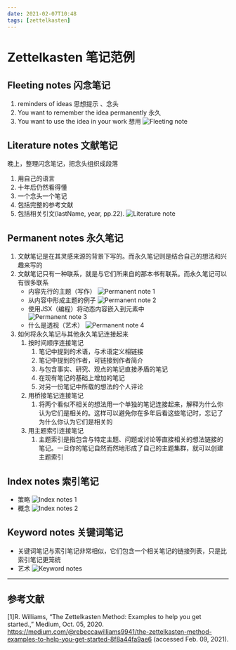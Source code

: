 ```yaml
---
date: 2021-02-07T10:48
tags: [zettelkasten]
---
```


# Zettelkasten 笔记范例

## Fleeting notes 闪念笔记 
   1. reminders of ideas 思想提示 、念头
   2. You want to remember the idea permanently 永久
   3. You want to use the idea in your work  想用
    ![Fleeting note](https://miro.medium.com/max/1750/1*fGr7PqyhychMxbDPk-hUiw.png)

## Literature notes 文献笔记
   晚上，整理闪念笔记，把念头组织成段落
   1. 用自己的语言
   2. 十年后仍然看得懂
   3. 一个念头一个笔记
   4. 包括完整的参考文献
   5. 包括相关引文(lastName, year, pp.22).
    ![Literature note](https://miro.medium.com/max/1750/1*DprUr_6QbqbUKNl4Oe7t9Q.png)

## Permanent notes 永久笔记
  1. 文献笔记是在其灵感来源的背景下写的。而永久笔记则是结合自己的想法和兴趣来写的
  2. 文献笔记只有一种联系，就是与它们所来自的那本书有联系。而永久笔记可以有很多联系
     * 内容先行的主题（写作）
    ![Permanent note 1](https://miro.medium.com/max/1750/1*2iUZcCgGYfyoUyzSLxR0ig.png)
     * 从内容中形成主题的例子
    ![Permanent note 2](https://miro.medium.com/max/1750/1*kfZoMrTpYFKoGwuSqUAKJg.png)
     * 使用JSX（编程）将动态内容嵌入到元素中  
    ![Permanent note 3](https://miro.medium.com/max/1750/1*i5xGTnefYXJo4csWpIskVQ.png)
     * 什么是透视（艺术）
    ![Permanent note 4](https://miro.medium.com/max/1750/1*nKgXM0GBuLtusRBnoRDQHA.png)  
  3. 如何将永久笔记与其他永久笔记连接起来
     1. 按时间顺序连接笔记
        1. 笔记中提到的术语，与术语定义相链接
        2. 笔记中提到的作者，可链接到作者简介
        3. 与包含事实、研究、观点的笔记直接矛盾的笔记
        4. 在现有笔记的基础上增加的笔记
        5. 对另一份笔记中所载的想法的个人评论
     2. 用桥接笔记连接笔记
        1. 将两个看似不相关的想法用一个单独的笔记连接起来，解释为什么你认为它们是相关的。这样可以避免你在多年后看这些笔记时，忘记了为什么你认为它们是相关的
     3. 用主题索引连接笔记
        1. 主题索引是指包含与特定主题、问题或讨论等直接相关的想法链接的笔记。一旦你的笔记自然而然地形成了自己的主题集群，就可以创建主题索引
   
## Index notes 索引笔记
  * 策略
    ![Index notes 1](https://miro.medium.com/max/1740/1*4U_9xI1ypiWvE99axi_PWA.png)
  * 概念
    ![Index notes 2](https://miro.medium.com/max/1710/1*XJSwHMagGJMghg8qTvVhaw.png)

## Keyword notes 关键词笔记
  * 关键词笔记与索引笔记非常相似，它们包含一个相关笔记的链接列表，只是比索引笔记更笼统
  * 艺术
    ![Keyword notes](https://miro.medium.com/max/1750/1*IAs1IKT--tQj9jLeFcVTKQ.png)

---

## 参考文献
[1]R. Williams, “The Zettelkasten Method: Examples to help you get started.,” Medium, Oct. 05, 2020. https://medium.com/@rebeccawilliams9941/the-zettelkasten-method-examples-to-help-you-get-started-8f8a44fa9ae6 (accessed Feb. 09, 2021).